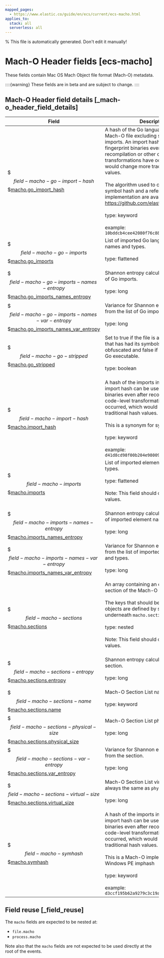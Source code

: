 ```yaml
---
mapped_pages:
  - https://www.elastic.co/guide/en/ecs/current/ecs-macho.html
applies_to:
  stack: all
  serverless: all
---
```

% This file is automatically generated. Don't edit it manually!

# Mach-O Header fields [ecs-macho]

These fields contain Mac OS Mach Object file format (Mach-O) metadata.

::::{warning}
These fields are in beta and are subject to change.
::::

## Mach-O Header field details [_mach-o_header_field_details]

| Field | Description | Level |
| --- | --- | --- |
| $$$field-macho-go-import-hash$$$[macho.go_import_hash](#field-macho-go-import-hash) | A hash of the Go language imports in a Mach-O file excluding standard library imports. An import hash can be used to fingerprint binaries even after recompilation or other code-level transformations have occurred, which would change more traditional hash values.<br><br>The algorithm used to calculate the Go symbol hash and a reference implementation are available here: https://github.com/elastic/toutoumomoma<br><br>type: keyword<br><br>example: `10bddcb4cee42080f76c88d9ff964491`<br> | extended |
| $$$field-macho-go-imports$$$[macho.go_imports](#field-macho-go-imports) | List of imported Go language element names and types.<br><br>type: flattened<br><br> | extended |
| $$$field-macho-go-imports-names-entropy$$$[macho.go_imports_names_entropy](#field-macho-go-imports-names-entropy) | Shannon entropy calculation from the list of Go imports.<br><br>type: long<br><br> | extended |
| $$$field-macho-go-imports-names-var-entropy$$$[macho.go_imports_names_var_entropy](#field-macho-go-imports-names-var-entropy) | Variance for Shannon entropy calculation from the list of Go imports.<br><br>type: long<br><br> | extended |
| $$$field-macho-go-stripped$$$[macho.go_stripped](#field-macho-go-stripped) | Set to true if the file is a Go executable that has had its symbols stripped or obfuscated and false if an unobfuscated Go executable.<br><br>type: boolean<br><br> | extended |
| $$$field-macho-import-hash$$$[macho.import_hash](#field-macho-import-hash) | A hash of the imports in a Mach-O file. An import hash can be used to fingerprint binaries even after recompilation or other code-level transformations have occurred, which would change more traditional hash values.<br><br>This is a synonym for symhash.<br><br>type: keyword<br><br>example: `d41d8cd98f00b204e9800998ecf8427e`<br> | extended |
| $$$field-macho-imports$$$[macho.imports](#field-macho-imports) | List of imported element names and types.<br><br>type: flattened<br><br>Note: This field should contain an array of values.<br><br> | extended |
| $$$field-macho-imports-names-entropy$$$[macho.imports_names_entropy](#field-macho-imports-names-entropy) | Shannon entropy calculation from the list of imported element names and types.<br><br>type: long<br><br> | extended |
| $$$field-macho-imports-names-var-entropy$$$[macho.imports_names_var_entropy](#field-macho-imports-names-var-entropy) | Variance for Shannon entropy calculation from the list of imported element names and types.<br><br>type: long<br><br> | extended |
| $$$field-macho-sections$$$[macho.sections](#field-macho-sections) | An array containing an object for each section of the Mach-O file.<br><br>The keys that should be present in these objects are defined by sub-fields underneath `macho.sections.*`.<br><br>type: nested<br><br>Note: This field should contain an array of values.<br><br> | extended |
| $$$field-macho-sections-entropy$$$[macho.sections.entropy](#field-macho-sections-entropy) | Shannon entropy calculation from the section.<br><br>type: long<br><br> | extended |
| $$$field-macho-sections-name$$$[macho.sections.name](#field-macho-sections-name) | Mach-O Section List name.<br><br>type: keyword<br><br> | extended |
| $$$field-macho-sections-physical-size$$$[macho.sections.physical_size](#field-macho-sections-physical-size) | Mach-O Section List physical size.<br><br>type: long<br><br> | extended |
| $$$field-macho-sections-var-entropy$$$[macho.sections.var_entropy](#field-macho-sections-var-entropy) | Variance for Shannon entropy calculation from the section.<br><br>type: long<br><br> | extended |
| $$$field-macho-sections-virtual-size$$$[macho.sections.virtual_size](#field-macho-sections-virtual-size) | Mach-O Section List virtual size. This is always the same as `physical_size`.<br><br>type: long<br><br> | extended |
| $$$field-macho-symhash$$$[macho.symhash](#field-macho-symhash) | A hash of the imports in a Mach-O file. An import hash can be used to fingerprint binaries even after recompilation or other code-level transformations have occurred, which would change more traditional hash values.<br><br>This is a Mach-O implementation of the Windows PE imphash<br><br>type: keyword<br><br>example: `d3ccf195b62a9279c3c19af1080497ec`<br> | extended |

## Field reuse [_field_reuse]

The `macho` fields are expected to be nested at:

* `file.macho`
* `process.macho`

Note also that the `macho` fields are not expected to be used directly at the root of the events.
